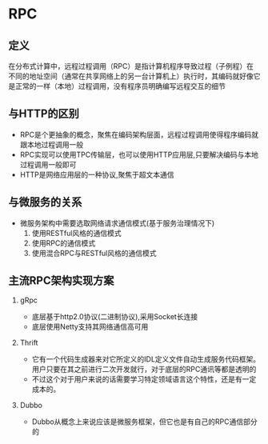# RPC

## 定义

在分布式计算中，远程过程调用（RPC）是指计算机程序导致过程（子例程）在不同的地址空间（通常在共享网络上的另一台计算机上）执行时，其编码就好像它是正常的一样（本地）过程调用，没有程序员明确编写远程交互的细节

## 与HTTP的区别

* RPC是个更抽象的概念，聚焦在编码架构层面，远程过程调用使得程序编码就跟本地过程调用一般
* RPC实现可以使用TPC传输层，也可以使用HTTP应用层,只要解决编码与本地过程调用一般即可
* HTTP是网络应用层的一种协议,聚焦于超文本通信

## 与微服务的关系

* 微服务架构中需要选取网络请求通信模式(基于服务治理情况下)
  1. 使用RESTful风格的通信模式
  2. 使用RPC的通信模式
  3. 使用混合RPC与RESTful风格的通信模式

## 主流RPC架构实现方案

1. gRpc
   * 底层基于http2.0协议(二进制协议),采用Socket长连接
   * 底层使用Netty支持其网络通信高可用

2. Thrift
   * 它有一个代码生成器来对它所定义的IDL定义文件自动生成服务代码框架。用户只要在其之前进行二次开发就行，对于底层的RPC通讯等都是透明的
   * 不过这个对于用户来说的话需要学习特定领域语言这个特性，还是有一定成本的。

3. Dubbo
   * Dubbo从概念上来说应该是微服务框架，但它也是有自己的RPC通信部分的

